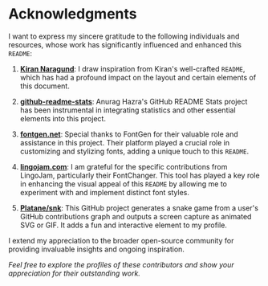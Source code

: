 # Acknowledgments

I want to express my sincere gratitude to the following individuals and resources, whose work has significantly influenced and enhanced this `README`:

1. **[Kiran Naragund](https://github.com/Kiran1689)**: I draw inspiration from Kiran's well-crafted `README`, which has had a profound impact on the layout and certain elements of this document.

2. **[github-readme-stats](https://github.com/anuraghazra/github-readme-stats)**: Anurag Hazra's GitHub README Stats project has been instrumental in integrating statistics and other essential elements into this project.

3. **[fontgen.net](https://www.fontgen.net/)**: Special thanks to FontGen for their valuable role and assistance in this project. Their platform played a crucial role in customizing and stylizing fonts, adding a unique touch to this `README`.

4. **[lingojam.com](https://lingojam.com/FontChanger)**: I am grateful for the specific contributions from LingoJam, particularly their FontChanger. This tool has played a key role in enhancing the visual appeal of this `README` by allowing me to experiment with and implement distinct font styles.

5. **[Platane/snk](https://github.com/Platane/snk)**: This GitHub project generates a snake game from a user's GitHub contributions graph and outputs a screen capture as animated SVG or GIF. It adds a fun and interactive element to my profile.

I extend my appreciation to the broader open-source community for providing invaluable insights and ongoing inspiration.

_Feel free to explore the profiles of these contributors and show your appreciation for their outstanding work._
